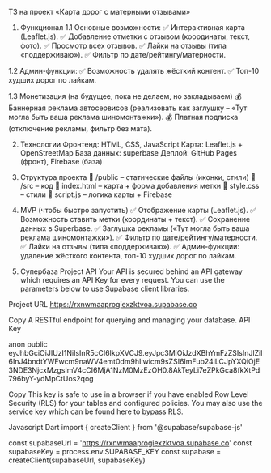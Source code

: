ТЗ на проект «Карта дорог с матерными отзывами»
1. Функционал
1.1 Основные возможности:
✅ Интерактивная карта (Leaflet.js).
✅ Добавление отметки с отзывом (координаты, текст, фото).
✅ Просмотр всех отзывов.
✅ Лайки на отзывы (типа «поддерживаю»).
✅ Фильтр по дате/рейтингу/матерности.

1.2 Админ-функции:
✅ Возможность удалять жёсткий контент.
✅ Топ-10 худших дорог по лайкам.


1.3 Монетизация (на будущее, пока не делаем, но закладываем)
💰 Баннерная реклама автосервисов (реализовать как заглушку – «Тут могла быть ваша реклама шиномонтажки»).
💰 Платная подписка (отключение рекламы, фильтр без мата).


2. Технологии
Фронтенд: HTML, CSS, JavaScript
Карта: Leaflet.js + OpenStreetMap
База данных: superbase
Деплой: GitHub Pages (фронт), Firebase (база)
3. Структура проекта
📂 /public – статические файлы (иконки, стили)
📂 /src – код
📄 index.html – карта + форма добавления метки
📄 style.css – стили
📄 script.js – логика карты + Firebase

4. MVP (чтобы быстро запустить)
✅ Отображение карты (Leaflet.js).
✅ Возможность ставить метки (координаты + текст).
✅ Сохранение данных в Superbase.
✅ Заглушка рекламы («Тут могла быть ваша реклама шиномонтажки»).
✅ Фильтр по дате/рейтингу/матерности.
✅ Лайки на отзывы (типа «поддерживаю»).
✅ Админ-функции: удаление жёсткого контента, топ-10 худших дорог по лайкам.

5. Супербаза 
Project API
Your API is secured behind an API gateway which requires an API Key for every request.
You can use the parameters below to use Supabase client libraries.

Project URL
https://rxnwmaaprogiexzktvoa.supabase.co

Copy
A RESTful endpoint for querying and managing your database.
API Key

anon
public
eyJhbGciOiJIUzI1NiIsInR5cCI6IkpXVCJ9.eyJpc3MiOiJzdXBhYmFzZSIsInJlZiI6InJ4bndtYWFwcm9naWV4emt0dm9hIiwicm9sZSI6ImFub24iLCJpYXQiOjE3NDE3NjcxMzgsImV4cCI6MjA1NzM0MzEzOH0.8AkTeyLi7eZPkGca8fkXtPd796byY-ydMpCtUos2qog

Copy
This key is safe to use in a browser if you have enabled Row Level Security (RLS) for your tables and configured policies. You may also use the service key which can be found here to bypass RLS.

Javascript
Dart
import { createClient } from '@supabase/supabase-js'

const supabaseUrl = 'https://rxnwmaaprogiexzktvoa.supabase.co'
const supabaseKey = process.env.SUPABASE_KEY
const supabase = createClient(supabaseUrl, supabaseKey)
